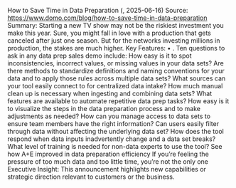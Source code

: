 How to Save Time in Data Preparation (, 2025-06-16)
Source: https://www.domo.com/blog/how-to-save-time-in-data-preparation
Summary: Starting a new TV show may not be the riskiest investment you make this year. Sure, you might fall in love with a production that gets canceled after just one season. But for the networks investing millions in production, the stakes are much higher.
Key Features:
• . Ten questions to ask in any data prep sales demo include: How easy is it to spot inconsistencies, incorrect values, or missing values in your data sets? Are there methods to standardize definitions and naming conventions for your data and to apply those rules across multiple data sets? What sources can your tool easily connect to for centralized data intake? How much manual clean up is necessary when ingesting and combining data sets? What features are available to automate repetitive data prep tasks? How easy is it to visualize the steps in the data preparation process and to make adjustments as needed? How can you manage access to data sets to ensure team members have the right information? Can users easily filter through data without affecting the underlying data set? How does the tool respond when data inputs inadvertently change and a data set breaks? What level of training is needed for non-data experts to use the tool? See how A+E improved in data preparation efficiency If you’re feeling the pressure of too much data and too little time, you’re not the only one
Executive Insight: This announcement highlights new capabilities or strategic direction relevant to customers or the business.
